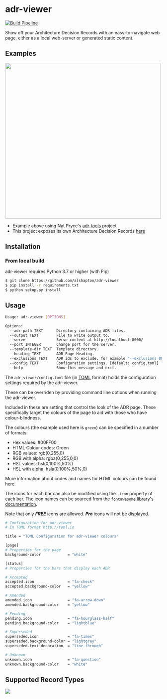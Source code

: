 # adr-viewer

[![Build Pipeline](https://github.com/mrwilson/adr-viewer/actions/workflows/build-pipeline.yaml/badge.svg)](https://github.com/mrwilson/adr-viewer/actions/workflows/build-pipeline.yaml)


Show off your Architecture Decision Records with an easy-to-navigate web page, either as a local web-server or generated static content.

## Examples

<img src="images/example.png" height="500px"/>

* Example above using Nat Pryce's [adr-tools](https://github.com/npryce/adr-tools) project
* This project exposes its own Architecture Decision Records [here](https://mrwilson.github.io/adr-viewer/index.html)

## Installation

### From local build

adr-viewer requires Python 3.7 or higher (with Pip)

```bash
$ git clone https://github.com/alshapton/adr-viewer
$ pip install -r requirements.txt
$ python setup.py install
```

## Usage

```bash
Usage: adr-viewer [OPTIONS]

Options:
  --adr-path TEXT      Directory containing ADR files.
  --output TEXT        File to write output to.
  --serve              Serve content at http://localhost:8000/
  --port INTEGER       Change port for the server.
  --template-dir TEXT  Template directory.
  --heading TEXT       ADR Page Heading.
  --exclusions TEXT    ADR ids to exclude, for example "--exclusions 0001 -e 0002 -e 0003".
  --config TEXT        Configuration settings. [default: config.toml]
  --help               Show this message and exit.
```

The `adr_viewer/config.toml` file (in [TOML](http://toml.io) format) holds the configuration settings required by the adr-viewer.

These can be overriden by providing command line options when running the adr-viewer.

Included in these are setting that control the look of the ADR page. These specifically target the colours of the page to aid with those who have colour-blindness.

The colours (the example used here is `green`) can be specified in a number of formats:

  - Hex values: #00FF00
  - HTML Colour codes: Green
  - RGB values: rgb(0,255,0)
  - RGB with alpha: rgba(0,255,0,0)
  - HSL values: hsl(0,100%,50%)
  - HSL with alpha: hsla(0,100%,50%,0)

More information about codes and names for HTML colours can be found [here](http://htmlcolorcodes.com).

The icons for each bar can also be modified using the `.icon` property of each bar. The icon names can be sourced from the [`fontawesome` library's documentation](https://fontawesome.com/v4/icons/).

Note that only ***FREE*** icons are allowed. ***Pro*** icons will not be displayed.

```bash
# Configuration for adr-viewer
# in TOML format http://toml.io

title = "TOML Configuration for adr-viewer colours"

[page]
# Properties for the page
background-color            = "white"

[status]
# Properties for the bars that display each ADR

# Accepted
accepted.icon               = "fa-check"
accepted.background-color   = "yellow"

# Amended
amended.icon                = "fa-arrow-down"
amended.background-color    = "yellow"

# Pending
pending.icon                = "fa-hourglass-half"
pending.background-color    = "lightblue"

# Superseded
superseded.icon             = "fa-times"
superseded.background-color = "lightgrey"
superseded.text-decoration  = "line-through"

# Unknown
unknown.icon                = "fa-question"
unknown.background-color    = "white"
```

## Supported Record Types

<img src="images/record_types.png"/>
